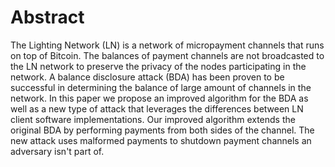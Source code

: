 # Abstract

The Lighting Network (LN) is a network of micropayment channels that runs on top of Bitcoin. The balances of payment channels are not broadcasted to the LN network to preserve the privacy of the nodes participating in the network. A balance disclosure attack (BDA) has been proven to be successful in determining the balance of large amount of channels in the network. In this paper we propose an improved algorithm for the BDA as well as a new type of attack that leverages the differences between LN client software implementations. Our improved algorithm extends the original BDA by performing payments from both sides of the channel. The new attack uses malformed payments to shutdown payment channels an adversary isn't part of.
